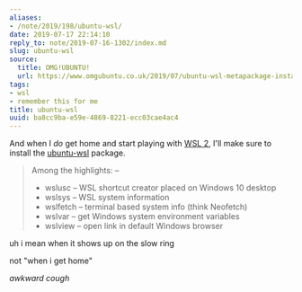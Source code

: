 ```yaml
---
aliases:
- /note/2019/198/ubuntu-wsl/
date: 2019-07-17 22:14:10
reply_to: note/2019-07-16-1302/index.md
slug: ubuntu-wsl
source:
  title: OMG!UBUNTU!
  url: https://www.omgubuntu.co.uk/2019/07/ubuntu-wsl-metapackage-install
tags:
- wsl
- remember this for me
title: ubuntu-wsl
uuid: ba8cc9ba-e59e-4869-8221-ecc03cae4ac4
---
```


And when I *do* get home and start playing with [WSL 2][], I'll make sure to install
the [ubuntu-wsl][] package.

[ubuntu-wsl]: https://packages.ubuntu.com/bionic-updates/ubuntu-wsl
[WSL 2]: /note/2019/07/wanting-wsl-2/

> Among the highlights: –
>
> * wslusc – WSL shortcut creator placed on Windows 10 desktop
> * wslsys – WSL system information
> * wslfetch – terminal based system info (think Neofetch)
> * wslvar – get Windows system environment variables
> * wslview – open link in default Windows browser

uh i mean when it shows up on the slow ring

not "when i get home"

*awkward cough*